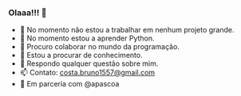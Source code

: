 ### Olaaa!!! 👋

- 🔭 No momento não estou a trabalhar em nenhum projeto grande.
- 🌱 No momento estou a aprender Python.
- 👯 Procuro colaborar no mundo da programação.
- 🤔 Estou a procurar de conhecimento.
- 💬 Respondo qualquer questão sobre mim.
- 📫 Contato: costa.bruno1557@gmail.com
- 🤝 Em parceria com @apascoa
